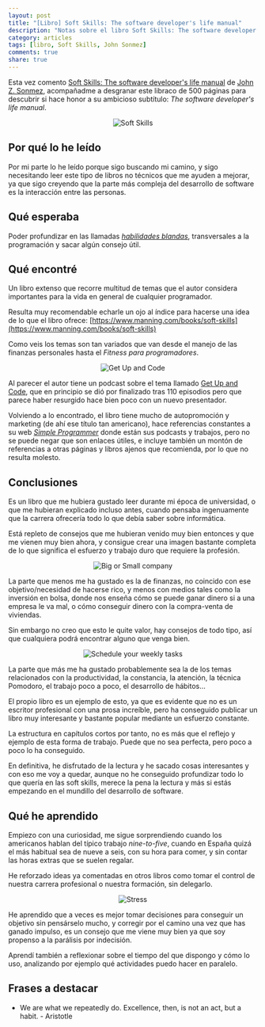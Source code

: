 ```yaml
---
layout: post
title: "[Libro] Soft Skills: The software developer's life manual"
description: "Notas sobre el libro Soft Skills: The software developer's life manual, un libro que tendría que haber leído hace años"
category: articles
tags: [libro, Soft Skills, John Sonmez]
comments: true
share: true
---
```


Esta vez comento [Soft Skills: The software developer's life manual](https://www.manning.com/books/soft-skills) de [John Z. Sonmez](https://twitter.com/jsonmez), acompañadme a desgranar este libraco de 500 páginas para descubrir si hace honor a su ambicioso subtítulo: *The software developer's life manual*.

<p align="center">
  <img src='{{ site.url }}/images/soft-skills.jpg' alt='Soft Skills' />
</p>

## Por qué lo he leído

Por mi parte lo he leído porque sigo buscando mi camino, y sigo necesitando leer este tipo de libros no técnicos que me ayuden a mejorar, ya que sigo creyendo que la parte más compleja del desarrollo de software es la interacción entre las personas.

## Qué esperaba

Poder profundizar en las llamadas [*habilidades blandas*](https://en.wikipedia.org/wiki/Soft_skills), transversales a la programación y sacar algún consejo útil.

## Qué encontré

Un libro extenso que recorre multitud de temas que el autor considera importantes para la vida en general de cualquier programador.

Resulta muy recomendable echarle un ojo al índice para hacerse una idea de lo que el libro ofrece: [https://www.manning.com/books/soft-skills](https://www.manning.com/books/soft-skills)

Como veis los temas son tan variados que van desde el manejo de las finanzas personales hasta el *Fitness para programadores*.

<p align="center">
  <img src='{{ site.url }}/images/get-up-and-code.png' alt='Get Up and Code' />
</p>

Al parecer el autor tiene un podcast sobre el tema llamado [Get Up and Code](http://getupandcode.com/), que en principio se dió por finalizado tras 110 episodios pero que parece haber resurgido hace bien poco con un nuevo presentador.

Volviendo a lo encontrado, el libro tiene mucho de autopromoción y marketing (de ahí ese título tan americano), hace referencias constantes a su web [*Simple Programmer*](http://simpleprogrammer.com/) donde están sus podcasts y trabajos, pero no se puede negar que son enlaces útiles, e incluye también un montón de referencias a otras páginas y libros ajenos que recomienda, por lo que no resulta molesto.

## Conclusiones

Es un libro que me hubiera gustado leer durante mi época de universidad, o que me hubieran explicado incluso antes, cuando pensaba ingenuamente que la carrera ofrecería todo lo que debía saber sobre informática.

Está repleto de consejos que me hubieran venido muy bien entonces y que me vienen muy bien ahora, y consigue crear una imagen bastante completa de lo que significa el esfuerzo y trabajo duro que requiere la profesión.

<p align="center">
  <img src='{{ site.url }}/images/big-small.jpg' alt='Big or Small company' />
</p>

La parte que menos me ha gustado es la de finanzas, no coincido con ese objetivo/necesidad de hacerse rico, y menos con medios tales como la inversión en bolsa, donde nos enseña cómo se puede ganar dinero si a una empresa le va mal, o cómo conseguir dinero con la compra-venta de viviendas.

Sin embargo no creo que esto le quite valor, hay consejos de todo tipo, así que cualquiera podrá encontrar alguno que venga bien.

<p align="center">
  <img src='{{ site.url }}/images/schedule.PNG' alt='Schedule your weekly tasks' />
</p>

La parte que más me ha gustado probablemente sea la de los temas relacionados con la productividad, la constancia, la atención, la técnica Pomodoro, el trabajo poco a poco, el desarrollo de hábitos...

El propio libro es un ejemplo de esto, ya que es evidente que no es un escritor profesional con una prosa increíble, pero ha conseguido publicar un libro muy interesante y bastante popular mediante un esfuerzo constante.

La estructura en capítulos cortos por tanto, no es más que el reflejo y ejemplo de esta forma de trabajo. Puede que no sea perfecta, pero poco a poco lo ha conseguido.

En definitiva, he disfrutado de la lectura y he sacado cosas interesantes y con eso me voy a quedar, aunque no he conseguido profundizar todo lo que quería en las soft skills, merece la pena la lectura y más si estás empezando en el mundillo del desarrollo de software.

## Qué he aprendido

Empiezo con una curiosidad, me sigue sorprendiendo cuando los americanos hablan del típico trabajo *nine-to-five*, cuando en España quizá el más habitual sea de nueve a seis, con su hora para comer, y sin contar las horas extras que se suelen regalar.

He reforzado ideas ya comentadas en otros libros como tomar el control de nuestra carrera profesional o nuestra formación, sin delegarlo.

<p align="center">
  <img src='{{ site.url }}/images/stress.jpg' alt='Stress' />
</p>

He aprendido que a veces es mejor tomar decisiones para conseguir un objetivo sin pensárselo mucho, y corregir por el camino una vez que has ganado impulso, es un consejo que me viene muy bien ya que soy propenso a la parálisis por indecisión.

Aprendí también a reflexionar sobre el tiempo del que dispongo y cómo lo uso, analizando por ejemplo qué actividades puedo hacer en paralelo.

## Frases a destacar

* We are what we repeatedly do. Excellence, then, is not an act, but a habit. - Aristotle